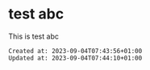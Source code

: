 # test abc

This is test abc

    Created at: 2023-09-04T07:43:56+01:00
    Updated at: 2023-09-04T07:44:10+01:00

